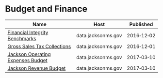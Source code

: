 # Budget and Finance

Name | Host | Published
---- | ---- | ---------
[Financial Integrity Benchmarks](../datasets/wczt-d4tz.md) | data.jacksonms.gov | 2016&#x2011;12&#x2011;02
[Gross Sales Tax Collections](../datasets/d36h-vd4y.md) | data.jacksonms.gov | 2016&#x2011;12&#x2011;01
[Jackson Operating Expenses Budget](../datasets/848a-grzs.md) | data.jacksonms.gov | 2017&#x2011;03&#x2011;10
[Jackson Revenue Budget](../datasets/bfxx-jarn.md) | data.jacksonms.gov | 2017&#x2011;03&#x2011;10

